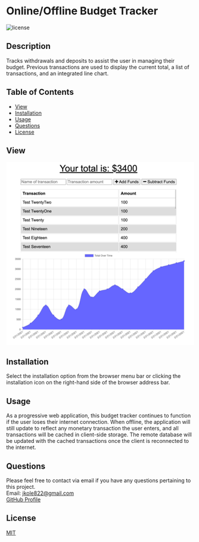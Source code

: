 # Online/Offline Budget Tracker

![license](https://img.shields.io/static/v1?label=license&message=MIT&color=green&style=for-the-badge)

## Description

Tracks withdrawals and deposits to assist the user in managing their budget. Previous transactions are used to display the current total, a list of transactions, and an integrated line chart.

## Table of Contents

- [View](#view)
- [Installation](#installation)
- [Usage](#usage)
- [Questions](#questions)
- [License](#license)

## View

![Budget App](./public/images/budget-tracker.png)

## Installation

Select the installation option from the browser menu bar or clicking the installation icon on the right-hand side of the browser address bar.

## Usage

As a progressive web application, this budget tracker continues to function if the user loses their internet connection. When offline, the application will still update to reflect any monetary transaction the user enters, and all transactions will be cached in client-side storage. The remote database will be updated with the cached transactions once the client is reconnected to the internet.

## Questions

Please feel free to contact via email if you have any questions pertaining to this project.  
Email: jkole822@gmail.com  
[GitHub Profile](https://github.com/jkole822)

## License

[MIT](https://choosealicense.com/licenses/mit)
